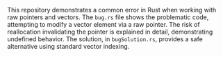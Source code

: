 This repository demonstrates a common error in Rust when working with raw pointers and vectors. The `bug.rs` file shows the problematic code, attempting to modify a vector element via a raw pointer.  The risk of reallocation invalidating the pointer is explained in detail, demonstrating undefined behavior.  The solution, in `bugSolution.rs`, provides a safe alternative using standard vector indexing.